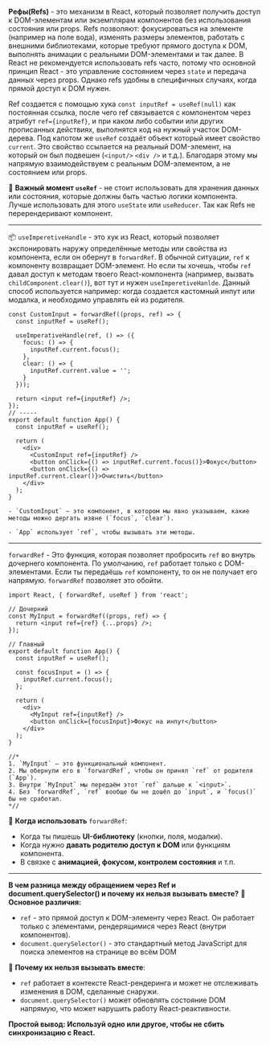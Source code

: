 **Рефы(Refs)** - это механизм в React, который позволяет получить доступ к DOM-элементам или экземплярам компонентов без использования состояния или props.
Refs позволяют: фокусироваться на элементе (например на поле вода), изменять размеры элементов, работать с внешними библиотеками, которые требуют прямого доступа к DOM, выполнять анимации с реальными DOM-элементами и так далее.
В React не рекомендуется использовать refs часто, потому что основной принцип React - это управление состоянием через `state` и передача данных через props. Однако refs удобны в специфичных случаях, когда прямой доступ к DOM нужен.

Ref создается с помощью хука `const inputRef = useRef(null)` как постоянная ссылка, после чего ref связывается с компонентом через атрибут `ref={inputRef}`, и при каком либо событии или других прописанных действиях, выполнятся код на нужный участок DOM-дерева.
Под капотом же `useRef` создаёт объект который имеет свойство `current`. Это свойство ссылается на реальный DOM-элемент, на который он был подвешен (`<input/>` `<div />` и т.д.). Благодаря этому мы напрямую взаимодействуем с реальным DOM-элементом, а не состоянием или props.

📌 **Важный момент `useRef`** - не стоит использовать для хранения данных или состояния, которые должны быть частью логики компонента. Лучше использовать для этого `useState` или `useReducer`. Так как Refs не перерендеривают компонент. 

---
📦 `useImperetiveHandle` - это хук из React, который позволяет экспонировать наружу определённые методы или свойства из компонента, если он обернут в `forwardRef`. В обычной ситуации, `ref` к компоненту возвращает DOM-элемент. Но если ты хочешь, чтобы `ref` давал доступ к методам твоего React-компонента (например, вызвать `childComponent.clear()`), вот тут и нужен `useImperetiveHanlde`. Данный способ используется например: когда создается кастомный инпут или модалка, и необходимо управлять ей из родителя.

```TSX
const CustomInput = forwardRef((props, ref) => {
  const inputRef = useRef();

  useImperativeHandle(ref, () => ({
    focus: () => {
      inputRef.current.focus();
    },
    clear: () => {
      inputRef.current.value = '';
    }
  }));

  return <input ref={inputRef} />;
});
// -----
export default function App() {
  const inputRef = useRef();

  return (
    <div>
      <CustomInput ref={inputRef} />
      <button onClick={() => inputRef.current.focus()}>Фокус</button>
      <button onClick={() => inputRef.current.clear()}>Очистить</button>
    </div>
  );
}

- `CustomInput` — это компонент, в котором мы явно указываем, какие методы можно дергать извне (`focus`, `clear`).
    
- `App` использует `ref`, чтобы вызывать эти методы.
```

----
`forwardRef` - Это функция, которая позволяет пробросить `ref` во внутрь дочернего компонента. По умолчанию, `ref` работает только с DOM-элементами. Если ты передаёшь `ref` компоненту, то он не получает его напрямую. `forwardRef` позволяет это обойти.

```TSX
import React, { forwardRef, useRef } from 'react';

// Дочерний
const MyInput = forwardRef((props, ref) => {
  return <input ref={ref} {...props} />;
});

// Главный
export default function App() {
  const inputRef = useRef();

  const focusInput = () => {
    inputRef.current.focus();
  };

  return (
    <div>
      <MyInput ref={inputRef} />
      <button onClick={focusInput}>Фокус на инпут</button>
    </div>
  );
}

//* 
1. `MyInput` — это функциональный компонент.
2. Мы обернули его в `forwardRef`, чтобы он принял `ref` от родителя (`App`).
3. Внутри `MyInput` мы передаём этот `ref` дальше к `<input>`.
4. Без `forwardRef`, `ref` вообще бы не дошёл до `input`, и `focus()` бы не сработал.
*//
```

 🧰 **Когда использовать** `forwardRef`:
- Когда ты пишешь **UI-библиотеку** (кнопки, поля, модалки).
- Когда нужно **давать родителю доступ к DOM** или функциям компонента.
- В связке с **анимацией, фокусом, контролем состояния** и т.п.


---
**В чем разница между обращением через Ref и document.querySelector() и почему их нельзя вызывать вместе?**
📌 **Основное различия:**
* `ref` - это прямой доступ к DOM-элементу через React. Он работает только с элементами, рендерящимися через React (внутри компонентов).
* `document.querySelector()` - это стандартный метод JavaScript для поиска элементов на странице во всём DOM

📌 **Почему их нельзя вызывать вместе**:
* `ref` работает в контексте React-рендеринга и может не отслеживать изменения в DOM, сделанные снаружи.
* `document.querySelector()` может обновлять состояние DOM напрямую, что может нарушить работу React-реактивности. 

**Простой вывод: Используй одно или другое, чтобы не сбить синхронизацию с React.**